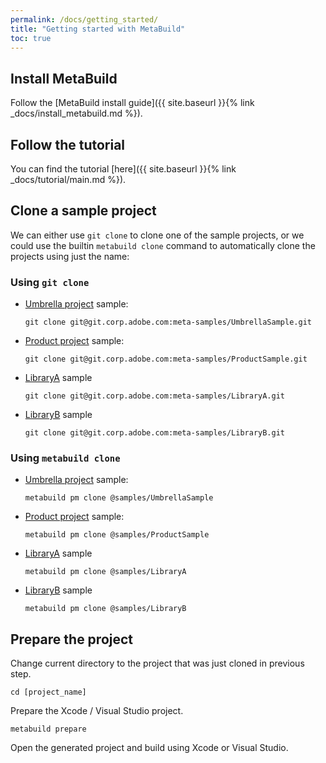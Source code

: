 ```yaml
---
permalink: /docs/getting_started/
title: "Getting started with MetaBuild"
toc: true
---
```


## Install MetaBuild

Follow the [MetaBuild install guide]({{ site.baseurl }}{% link _docs/install_metabuild.md %}).

## Follow the tutorial

You can find the tutorial [here]({{ site.baseurl }}{% link _docs/tutorial/main.md %}).

## Clone a sample project

We can either use `git clone` to clone one of the sample projects, or we could use the builtin `metabuild clone` command to automatically clone the projects using just the name:

### Using `git clone`

- [Umbrella project](https://git.corp.adobe.com/meta-samples/UmbrellaSample) sample:

    ```shell
    git clone git@git.corp.adobe.com:meta-samples/UmbrellaSample.git
    ```

- [Product project](https://git.corp.adobe.com/meta-samples/ProductSample) sample:

    ```shell
    git clone git@git.corp.adobe.com:meta-samples/ProductSample.git
    ```

- [LibraryA](https://git.corp.adobe.com/meta-samples/LibraryA) sample

    ```shell
    git clone git@git.corp.adobe.com:meta-samples/LibraryA.git
    ```

- [LibraryB](https://git.corp.adobe.com/meta-samples/LibraryB) sample

    ```shell
    git clone git@git.corp.adobe.com:meta-samples/LibraryB.git
    ```

### Using `metabuild clone`

- [Umbrella project](https://git.corp.adobe.com/meta-samples/UmbrellaSample) sample:

    ```shell
    metabuild pm clone @samples/UmbrellaSample
    ```

- [Product project](https://git.corp.adobe.com/meta-samples/ProductSample) sample:

    ```shell
    metabuild pm clone @samples/ProductSample
    ```

- [LibraryA](https://git.corp.adobe.com/meta-samples/LibraryA) sample

    ```shell
    metabuild pm clone @samples/LibraryA
    ```

- [LibraryB](https://git.corp.adobe.com/meta-samples/LibraryB) sample

    ```shell
    metabuild pm clone @samples/LibraryB
    ```

## Prepare the project

Change current directory to the project that was just cloned in previous step.

```shell
cd [project_name]
```

Prepare the Xcode / Visual Studio project.

```shell
metabuild prepare
```

Open the generated project and build using Xcode or Visual Studio.
